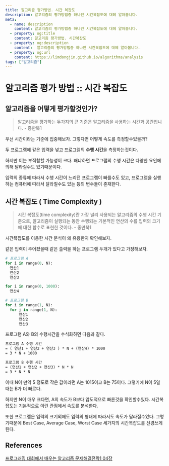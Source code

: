 ```yaml
---
title: 알고리즘 평가방법. 시간 복잡도
description: 알고리즘의 평가방법중 하나인 시간복잡도에 대헤 알아봅니다.
meta:
  - name: description
    content: 알고리즘의 평가방법중 하나인 시간복잡도에 대헤 알아봅니다.
  - property: og:title
    content: 알고리즘 평가방법. 시간복잡도
  - property: og:description
    content:  알고리즘의 평가방법중 하나인 시간복잡도에 대헤 알아봅니다.
  - property: og:url
    content: https://limdongjin.github.io/algorithms/analysis
tags: ["알고리즘"]
---
```

# 알고리즘 평가 방법 :: 시간 복잡도

## 알고리즘을 어떻게 평가할것인가?

> 알고리즘을 평가하는 두가지의 큰 기준은 알고리즘을 사용하는 시간과 공간입니다. - 종만북1

우선 시간이라는 기준에 집중해보자. 그렇다면 어떻게 속도를 측정할수있을까?

두 프로그램에 같은 입력을 넣고 프로그램의 **수행 시간**을 측정하는것이다.

하지만 이는 부적합할 가능성이 크다. 왜냐하면 프로그램의 수행 시간은 다양한 요인에 의해 달라질수도 있기때문이다.

입력의 종류에 따라서 수행 시간이 느리던 프로그램이 빠를수도 있고, 프로그램을 실행하는 컴퓨터에 따라서 달라질수도 있는 등의 변수들이 존재한다.


## 시간 복잡도 ( Time Complexity )

> 시간 복잡도(time complexity)란 가장 널리 사용되는 알고리즘의 수행 시간 기준으로, 알고리즘이 실행되는 동안 수행되는 기본적인 연산의 수를 입력의 크기에 대한 함수로 표현한 것이다.  - 종만북1

시간복잡도를 이용한 시간 분석이 왜 유용한지 확인해보자.

같은 입력이 주어졌을때 같은 출력을 하는 프로그램 두개가 있다고 가정해보자.

```ruby
# 프로그램 A
for i in range(0, N):
  연산1
  연산2
  연산3

for i in range(0, 1000):
  연산4
```

```ruby
# 프로그램 B
for i in range(1, N):
  for j in range(1, N):
      연산1
      연산2
      연산3
```

프로그램 A와 B의 수행시간을 수식화하면 다음과 같다.

```md
프로그램 A 수행 시간
= ( 연산1 + 연산2 + 연산3 ) * N + (연산4) * 1000
= 3 * N + 1000
```

```md
프로그램 B 수행 시간
= (연산1 + 연산2 + 연산3) * N * N
= 3 * N * N
```

이때 N이 만약 5 정도로 작은 값이라면 A는 1015이고 B는 75이다. 그렇기에 N이 5일때는 B가 더 빠르다.

하지만 N이 매우 크다면, A의 속도가 B보다 압도적으로 빠른것을 확인할수있다. 시간복잡도는 기본적으로 이런 관점에서 속도를 분석한다.

또한 프로그램은 입력의 크기외에도 입력의 형태에 따라서도 속도가 달라질수있다. 그렇기때문에 Best Case, Average Case, Worst Case 세가지의 시간복잡도를 신경쓰게 된다.

## References

[프로그래밍 대회에서 배우는 알고리즘 문제해결전략1 04장](http://www.yes24.co.kr/24/goods/8006522)




